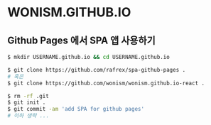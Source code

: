 # WONISM.GITHUB.IO

## Github Pages 에서 SPA 앱 사용하기
```sh
$ mkdir USERNAME.github.io && cd USERNAME.github.io

$ git clone https://github.com/rafrex/spa-github-pages .
# 혹은
$ git clone https://github.com/wonism/wonism.github.io-react .

$ rm -rf .git
$ git init .
$ git commit -am 'add SPA for github pages'
# 이하 생략 ...
```

